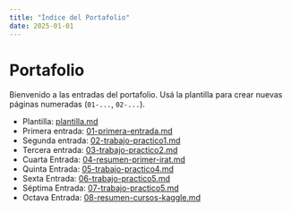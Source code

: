 ```yaml
---
title: "Índice del Portafolio"
date: 2025-01-01
---
```


# Portafolio

Bienvenido a las entradas del portafolio. Usá la plantilla para crear nuevas páginas numeradas
(`01-...`, `02-...`).

- Plantilla: [plantilla.md](plantilla.md)
- Primera entrada: [01-primera-entrada.md](01-primera-entrada.md)
- Segunda entrada: [02-trabajo-practico1.md](02-trabajo-practico1.md)
- Tercera entrada: [03-trabajo-practico2.md](03-trabajo-practico2.md)
- Cuarta Entrada: [04-resumen-primer-irat.md](04-resumen-primer-irat.md)
- Quinta Entrada: [05-trabajo-practico4.md](05-trabajo-practico4.md)
- Sexta Entrada: [06-trabajo-practico5.md](06-trabajo-practico5.md)
- Séptima Entrada: [07-trabajo-practico5.md](07-trabajo-practico6.md)
- Octava Entrada: [08-resumen-cursos-kaggle.md](08-resumen-cursos-kaggle.md)